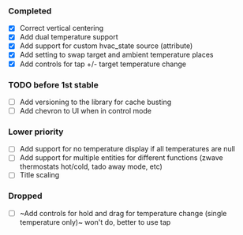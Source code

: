 ### Completed
- [x] Correct vertical centering
- [x] Add dual temperature support
- [x] Add support for custom hvac_state source (attribute)
- [x] Add setting to swap target and ambient temperature places
- [x] Add controls for tap +/- target temperature change

### TODO before 1st stable
- [ ] Add versioning to the library for cache busting
- [ ] Add chevron to UI when in control mode

### Lower priority
- [ ] Add support for no temperature display if all temperatures are null
- [ ] Add support for multiple entities for different functions (zwave thermostats hot/cold, tado away mode, etc)
- [ ] Title scaling

### Dropped
- [ ] ~Add controls for hold and drag for temperature change (single temperature only)~ won't do, better to use tap